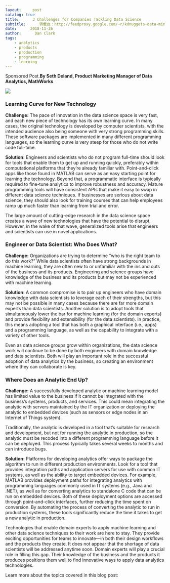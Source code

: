 ```yaml
---
layout:     post
catalog: true
title:      3 Challenges for Companies Tackling Data Science
subtitle:      转载自：http://feedproxy.google.com/~r/kdnuggets-data-mining-analytics/~3/ShRv7Fj9HS4/mathworks-3-challenges-companies-data-science.html
date:      2018-11-26
author:      Dan Clark
tags:
    - analytics
    - products
    - production
    - programming
    - learning
---
```


Sponsored Post.**By Seth Deland, Product Marketing Manager of Data Analytics, MathWorks**

![](https://www.kdnuggets.com/wp-content/uploads/data-science-magic-header.jpg)


### Learning Curve for New Technology

**Challenge:** The pace of innovation in the data science space is very fast, and each new piece of technology has its own learning curve. In many cases, the original technology is developed by computer scientists, with the intended audience also being someone with very strong programming skills. These software packages are implemented in many different programming languages, so the learning curve is very steep for those who do not write code full-time.

**Solution:** Engineers and scientists who do not program full-time should look for tools that enable them to get up and running quickly, preferably within computational platforms that they’re already familiar with. Point-and-click apps like those found in MATLAB can serve as an easy starting point for learning the technology. Beyond that, a programmatic interface is typically required to fine-tune analytics to improve robustness and accuracy. Mature programming tools will have consistent APIs that make it easy to swap in different data science techniques. If businesses are serious about data science, they should also look for training courses that can help employees ramp up much faster than learning from trial and error.

The large amount of cutting-edge research in the data science space creates a wave of new technologies that have the potential to disrupt. However, in the wake of that wave, generalized tools arise that engineers and scientists can use in novel applications.

### Engineer or Data Scientist: Who Does What?

**Challenge:** Organizations are trying to determine “who is the right team to do this work?” While data scientists often have strong backgrounds in machine learning, they are often new to or unfamiliar with the ins and outs of the business and its products. Engineering and science groups have knowledge of the business and its products but may not be experienced with machine learning.

**Solution:** A common compromise is to pair up engineers who have domain knowledge with data scientists to leverage each of their strengths, but this may not be possible in many cases because there are far more domain experts than data scientists. Another solution is to adopt tools that simultaneously lower the bar for machine learning (for the domain experts) and provide flexibility and extensibility (for the data scientists). In practice, this means adopting a tool that has both a graphical interface (i.e., apps) and a programming language, as well as the capability to integrate with a variety of other tools.

Even as data science groups grow within organizations, the data science work will continue to be done by both engineers with domain knowledge and data scientists. Both will play an important role in the successful adoption of data analytics by the business, so creating an environment where they can collaborate is key.

### Where Does an Analytic End Up?

**Challenge:** A successfully developed analytic or machine learning model has limited value to the business if it cannot be integrated with the business’s systems, products, and services. This could mean integrating the analytic with servers maintained by the IT organization or deploying the analytic to embedded devices (such as sensors or edge nodes in an Internet of Things system).

Traditionally, the analytic is developed in a tool that’s suitable for research and development, but not for running the analytic in production, so the analytic must be recoded into a different programming language before it can be deployed. This process typically takes several weeks to months and can introduce bugs.

**Solution:** Platforms for developing analytics offer ways to package the algorithm to run in different production environments. Look for a tool that provides integration paths and application servers for use with common IT systems, as well as the ability to target embedded devices. For example, MATLAB provides deployment paths for integrating analytics with programming languages commonly used in IT systems (e.g., Java and .NET), as well as for converting analytics to standalone C code that can be run on embedded devices. Both of these deployment options are accessed through point-and-click interfaces, further reducing the time spent on conversion. By automating the process of converting the analytic to run in production systems, these tools significantly reduce the time it takes to get a new analytic in production.

Technologies that enable domain experts to apply machine learning and other data science techniques to their work are here to stay. They provide exciting opportunities for teams to innovate—in both their design workflows and the products they create. It does not appear that the shortage of data scientists will be addressed anytime soon. Domain experts will play a crucial role in filling this gap. Their knowledge of the business and the products it produces positions them well to find innovative ways to apply data analytics technologies.

Learn more about the topics covered in this blog post:
